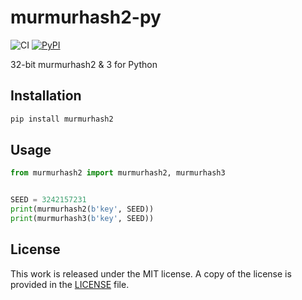 # murmurhash2-py

![CI](https://github.com/messense/murmurhash2-py/workflows/MasterCI/badge.svg)
[![PyPI](https://img.shields.io/pypi/v/murmurhash2.svg)](https://pypi.org/project/murmurhash2)

32-bit murmurhash2 & 3 for Python

## Installation

```bash
pip install murmurhash2
```

## Usage


```python
from murmurhash2 import murmurhash2, murmurhash3


SEED = 3242157231
print(murmurhash2(b'key', SEED))
print(murmurhash3(b'key', SEED))
```

## License

This work is released under the MIT license. A copy of the license is provided in the [LICENSE](./LICENSE) file.

